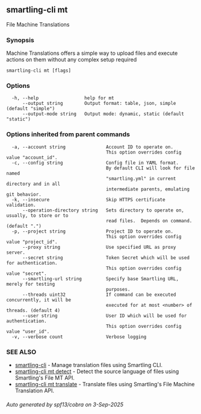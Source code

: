 ## smartling-cli mt

File Machine Translations

### Synopsis

Machine Translations offers a simple way to upload files and execute actions on them without any complex setup required

```
smartling-cli mt [flags]
```

### Options

```
  -h, --help                 help for mt
      --output string        Output format: table, json, simple (default "simple")
      --output-mode string   Output mode: dynamic, static (default "static")
```

### Options inherited from parent commands

```
  -a, --account string               Account ID to operate on.
                                     This option overrides config value "account_id".
  -c, --config string                Config file in YAML format.
                                     By default CLI will look for file named
                                     "smartling.yml" in current directory and in all
                                     intermediate parents, emulating git behavior.
  -k, --insecure                     Skip HTTPS certificate validation.
      --operation-directory string   Sets directory to operate on, usually, to store or to
                                     read files.  Depends on command. (default ".")
  -p, --project string               Project ID to operate on.
                                     This option overrides config value "project_id".
      --proxy string                 Use specified URL as proxy server.
      --secret string                Token Secret which will be used for authentication.
                                     This option overrides config value "secret".
      --smartling-url string         Specify base Smartling URL, merely for testing
                                     purposes.
      --threads uint32               If command can be executed concurrently, it will be
                                     executed for at most <number> of threads. (default 4)
      --user string                  User ID which will be used for authentication.
                                     This option overrides config value "user_id".
  -v, --verbose count                Verbose logging
```

### SEE ALSO

* [smartling-cli](smartling-cli.md)	 - Manage translation files using Smartling CLI.
* [smartling-cli mt detect](smartling-cli_mt_detect.md)	 - Detect the source language of files using Smartling's File MT API.
* [smartling-cli mt translate](smartling-cli_mt_translate.md)	 - Translate files using Smartling's File Machine Translation API.

###### Auto generated by spf13/cobra on 3-Sep-2025
